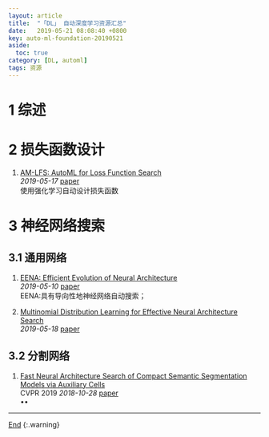 ```yaml
---
layout: article
title:  "「DL」 自动深度学习资源汇总"
date:   2019-05-21 08:08:40 +0800
key: auto-ml-foundation-20190521
aside:
  toc: true
category: [DL, automl]
tags: 资源
---
```

<span id='head'></span>  

<!--more-->


# 1 综述

# 2 损失函数设计
1. [AM-LFS: AutoML for Loss Function Search](http://cn.arxiv.org/abs/1905.07375)   
*2019-05-17* [paper](https://arxiv.org/abs/1905.07375)    
使用强化学习自动设计损失函数    

# 3 神经网络搜索
## 3.1 通用网络
1. [EENA: Efficient Evolution of Neural Architecture](http://cn.arxiv.org/abs/1905.07320)   
*2019-05-10* [paper](https://arxiv.org/abs/1905.07320)   
EENA:具有导向性地神经网络自动搜索；   

1. [Multinomial Distribution Learning for Effective Neural Architecture Search](https://arxiv.org/abs/1905.07529)   
*2019-05-18* [paper](https://arxiv.org/abs/1905.07529)   

## 3.2 分割网络
1. [Fast Neural Architecture Search of Compact Semantic Segmentation Models via Auxiliary Cells](http://cn.arxiv.org/abs/1810.10804)   
CVPR 2019 *2018-10-28* [paper](https://arxiv.org/abs/1810.10804)     
$\bullet \bullet$   

-------------------  
[End](#head)
{:.warning}  
